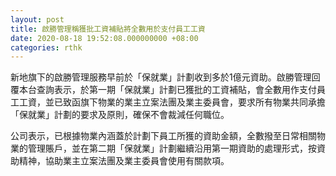 ```yaml
---
layout: post
title: 啟勝管理稱獲批工資補貼將全數用於支付員工工資
date: 2020-08-18 19:52:08.000000000 +08:00
categories: rthk
---
```


新地旗下的啟勝管理服務早前於「保就業」計劃收到多於1億元資助。啟勝管理回覆本台查詢表示，於第一期「保就業」計劃已獲批的工資補貼，會全數用作支付員工工資，並已致函旗下物業的業主立案法團及業主委員會，要求所有物業共同承擔「保就業」計劃的要求及原則，確保不會裁減任何職位。

公司表示，已根據物業內涵蓋於計劃下員工所獲的資助金額，全數撥至日常相關物業的管理賬戶，並在第二期「保就業」計劃繼續沿用第一期資助的處理形式，按資助精神，協助業主立案法團及業主委員會使用有關款項。

